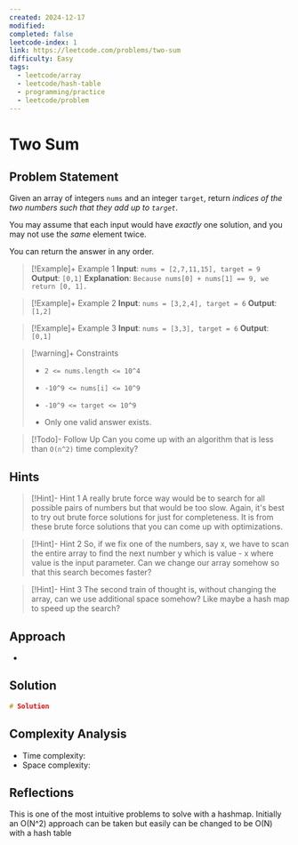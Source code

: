 ```yaml
---
created: 2024-12-17
modified: 
completed: false
leetcode-index: 1
link: https://leetcode.com/problems/two-sum
difficulty: Easy
tags:
  - leetcode/array
  - leetcode/hash-table
  - programming/practice
  - leetcode/problem
---
```

# Two Sum

## Problem Statement
Given an array of integers `nums` and an integer `target`, return *indices of the two numbers such that they add up to `target`*.

You may assume that each input would have *exactly* one solution, and you may not use the *same* element twice.

You can return the answer in any order.

 

>[!Example]+ Example 1
>**Input**: `nums = [2,7,11,15], target = 9`
>**Output**: `[0,1]`
>**Explanation**: `Because nums[0] + nums[1] == 9, we return [0, 1].
>`

>[!Example]+ Example 2
>**Input**: `nums = [3,2,4], target = 6`
>**Output**: `[1,2]
`

>[!Example]+ Example 3
>**Input**: `nums = [3,3], target = 6`
>**Output**: `[0,1]
`

>[!warning]+ Constraints
>- `2 <= nums.length <= 10^4`
>
>- `-10^9 <= nums[i] <= 10^9`
>
>- `-10^9 <= target <= 10^9`
>
>- Only one valid answer exists.

>[!Todo]- Follow Up
>Can you come up with an algorithm that is less than `O(n^2)` time complexity?
## Hints
>[!Hint]- Hint 1
>A really brute force way would be to search for all possible pairs of numbers but that would be too slow. Again, it's best to try out brute force solutions for just for completeness. It is from these brute force solutions that you can come up with optimizations.

>[!Hint]- Hint 2
>So, if we fix one of the numbers, say x, we have to scan the entire array to find the next number y which is value - x where value is the input parameter. Can we change our array somehow so that this search becomes faster?

>[!Hint]- Hint 3
>The second train of thought is, without changing the array, can we use additional space somehow? Like maybe a hash map to speed up the search?
## Approach

- 
## Solution

```cpp
# Solution

```

## Complexity Analysis

- Time complexity: 
- Space complexity: 

## Reflections
This is one of the most intuitive problems to solve with a hashmap. Initially an O(N^2) approach can be taken but easily can be changed to be O(N) with a hash table